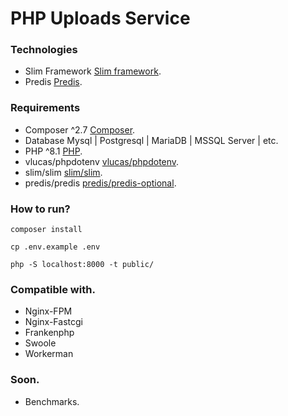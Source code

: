 # PHP Uploads Service

### Technologies
- Slim Framework [Slim framework](https://www.slimframework.com/).
- Predis [Predis](https://github.com/predis/predis/wiki).

### Requirements
- Composer ^2.7 [Composer](https://getcomposer.org/).
- Database Mysql | Postgresql | MariaDB | MSSQL Server | etc.
- PHP ^8.1 [PHP](https://www.php.net/).
- vlucas/phpdotenv [vlucas/phpdotenv](https://github.com/vlucas/phpdotenv).
- slim/slim [slim/slim](https://github.com/slimphp/Slim).
- predis/predis [predis/predis-optional](https://github.com/predis/predis).

### How to run?
```
composer install

cp .env.example .env

php -S localhost:8000 -t public/
```

### Compatible with.
- Nginx-FPM
- Nginx-Fastcgi
- Frankenphp
- Swoole
- Workerman

### Soon.
- Benchmarks.